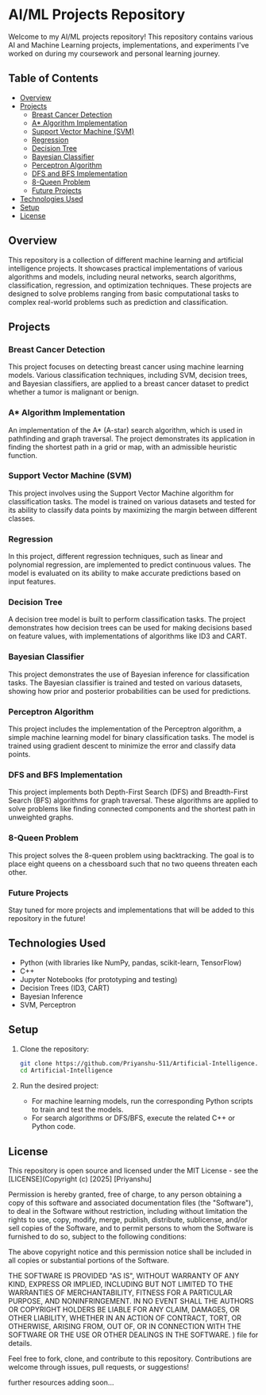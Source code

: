 # AI/ML Projects Repository

Welcome to my AI/ML projects repository! This repository contains various AI and Machine Learning projects, implementations, and experiments I've worked on during my coursework and personal learning journey.

## Table of Contents

- [Overview](#overview)
- [Projects](#projects)
  - [Breast Cancer Detection](#breast-cancer-detection)
  - [A* Algorithm Implementation](#a-algorithm-implementation)
  - [Support Vector Machine (SVM)](#support-vector-machine-svm)
  - [Regression](#regression)
  - [Decision Tree](#decision-tree)
  - [Bayesian Classifier](#bayesian-classifier)
  - [Perceptron Algorithm](#perceptron-algorithm)
  - [DFS and BFS Implementation](#dfs-and-bfs-implementation)
  - [8-Queen Problem](#8-queen-problem)
  - [Future Projects](#future-projects)
- [Technologies Used](#technologies-used)
- [Setup](#setup)
- [License](#license)

## Overview

This repository is a collection of different machine learning and artificial intelligence projects. It showcases practical implementations of various algorithms and models, including neural networks, search algorithms, classification, regression, and optimization techniques. These projects are designed to solve problems ranging from basic computational tasks to complex real-world problems such as prediction and classification.

## Projects

### Breast Cancer Detection
This project focuses on detecting breast cancer using machine learning models. Various classification techniques, including SVM, decision trees, and Bayesian classifiers, are applied to a breast cancer dataset to predict whether a tumor is malignant or benign.

### A* Algorithm Implementation
An implementation of the A* (A-star) search algorithm, which is used in pathfinding and graph traversal. The project demonstrates its application in finding the shortest path in a grid or map, with an admissible heuristic function.

### Support Vector Machine (SVM)
This project involves using the Support Vector Machine algorithm for classification tasks. The model is trained on various datasets and tested for its ability to classify data points by maximizing the margin between different classes.

### Regression
In this project, different regression techniques, such as linear and polynomial regression, are implemented to predict continuous values. The model is evaluated on its ability to make accurate predictions based on input features.

### Decision Tree
A decision tree model is built to perform classification tasks. The project demonstrates how decision trees can be used for making decisions based on feature values, with implementations of algorithms like ID3 and CART.

### Bayesian Classifier
This project demonstrates the use of Bayesian inference for classification tasks. The Bayesian classifier is trained and tested on various datasets, showing how prior and posterior probabilities can be used for predictions.

### Perceptron Algorithm
This project includes the implementation of the Perceptron algorithm, a simple machine learning model for binary classification tasks. The model is trained using gradient descent to minimize the error and classify data points.

### DFS and BFS Implementation
This project implements both Depth-First Search (DFS) and Breadth-First Search (BFS) algorithms for graph traversal. These algorithms are applied to solve problems like finding connected components and the shortest path in unweighted graphs.

### 8-Queen Problem
This project solves the 8-queen problem using backtracking. The goal is to place eight queens on a chessboard such that no two queens threaten each other.

### Future Projects
Stay tuned for more projects and implementations that will be added to this repository in the future!

## Technologies Used

- Python (with libraries like NumPy, pandas, scikit-learn, TensorFlow)
- C++
- Jupyter Notebooks (for prototyping and testing)
- Decision Trees (ID3, CART)
- Bayesian Inference
- SVM, Perceptron

## Setup

1. Clone the repository:
    ```bash
    git clone https://github.com/Priyanshu-511/Artificial-Intelligence.git
    cd Artificial-Intelligence
    ```

2. Run the desired project:
    - For machine learning models, run the corresponding Python scripts to train and test the models.
    - For search algorithms or DFS/BFS, execute the related C++ or Python code.


## License

This repository is open source and licensed under the MIT License - see the [LICENSE](Copyright (c) [2025] [Priyanshu]

Permission is hereby granted, free of charge, to any person obtaining a copy
of this software and associated documentation files (the "Software"), to deal
in the Software without restriction, including without limitation the rights
to use, copy, modify, merge, publish, distribute, sublicense, and/or sell
copies of the Software, and to permit persons to whom the Software is
furnished to do so, subject to the following conditions:

The above copyright notice and this permission notice shall be included in all
copies or substantial portions of the Software.

THE SOFTWARE IS PROVIDED "AS IS", WITHOUT WARRANTY OF ANY KIND, EXPRESS OR
IMPLIED, INCLUDING BUT NOT LIMITED TO THE WARRANTIES OF MERCHANTABILITY,
FITNESS FOR A PARTICULAR PURPOSE, AND NONINFRINGEMENT. IN NO EVENT SHALL THE
AUTHORS OR COPYRIGHT HOLDERS BE LIABLE FOR ANY CLAIM, DAMAGES, OR OTHER
LIABILITY, WHETHER IN AN ACTION OF CONTRACT, TORT, OR OTHERWISE, ARISING FROM,
OUT OF, OR IN CONNECTION WITH THE SOFTWARE OR THE USE OR OTHER DEALINGS IN THE
SOFTWARE.
) file for details.

Feel free to fork, clone, and contribute to this repository. Contributions are welcome through issues, pull requests, or suggestions!


further resources adding soon...

